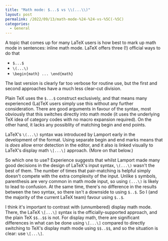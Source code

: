 ```yaml
---
title: "Math mode: $...$ vs \\(...\\)"
layout: post
permalink: /2022/09/13/math-mode-%24-%24-vs-%5C(-%5C)
categories:
  - General
---
```


A topic that comes up for many LaTeX users is how best to mark up math mode in
sentences: inline math mode. LaTeX offers three (!) official ways to do that

- `$...$`
- `\(...\)`
- `\begin{math} ... \end{math}`

The last version is clearly far too verbose for routine use, but the first and
second approaches have a much less clear-cut division.

Plain TeX uses the `$...$` construct exclusively, and that means many
experienced (La)TeX users simply use this without any further consideration.
There are good arguments in favour of the syntax, most obviously that this
switches directly into math mode (it uses the underlying TeX idea of category
codes with no macro expansion required). On the other hand, it lacks any
possiblity of matching begin and end points.

LaTeX's `\(...\)` syntax was introduced by Lamport early in the development of
the format. Using separate begin and end marks means that is _does_ allow error
detection in the editor, and it also is linked visually to LaTeX's display math
`\[...\]` approach. (More on that below.)

So which one to use? Experience suggests that whilst Lamport made many good
decisions in the design of LaTeX's input syntax, `\(...\)` wasn't the best of
them. The number of times that pair-matching is helpful simply doesn't compete
with the extra complexity of the input.  Unlike `$` symbols, parenthesis are
very common in math mode input, so using `(...\)` is likely to lead to
confusion. At the same time, there's no difference in the results between the
two syntax, so there isn't a downside to using `$..$`. So I (and the majority
of the current LaTeX team) favour using `$..$`.

I think it's important to contrast with (unnumbered) display math mode. There,
the LaTeX `\[...\]` syntax is the officially-supported approach, and the plain
TeX `$$..$$` is not. For display math, there are significant differences in
what can be done using `\[...\]` compared to directly switching to TeX's
display math mode using `$$..$$`, and so the situation is clear: use `\[...\]`.
